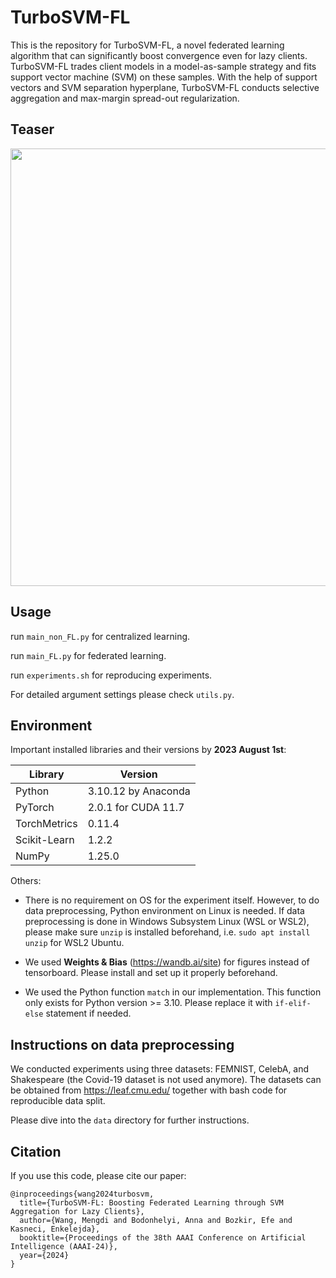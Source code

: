 # TurboSVM-FL
This is the repository for TurboSVM-FL, a novel federated learning algorithm that can significantly boost convergence even for lazy clients. TurboSVM-FL trades client models in a model-as-sample strategy and fits support vector machine (SVM) on these samples. With the help of support vectors and SVM separation hyperplane, TurboSVM-FL conducts selective aggregation and max-margin spread-out regularization.

## Teaser
<img src="https://github.com/wmd0701/TurboSVM-FL/assets/34072813/d40ea56b-faa0-4111-b5d7-eb0257da57c5" width="700">

## Usage
run `main_non_FL.py` for centralized learning.

run `main_FL.py` for federated learning.

run `experiments.sh` for reproducing experiments.

For detailed argument settings please check `utils.py`. 

## Environment
Important installed libraries and their versions by **2023 August 1st**:

| Library | Version |
| --- | ----------- |
| Python | 3.10.12 by Anaconda|
| PyTorch | 2.0.1 for CUDA 11.7 |
| TorchMetrics | 0.11.4 |
| Scikit-Learn | 1.2.2 |
| NumPy | 1.25.0 |

Others:
- There is no requirement on OS for the experiment itself. However, to do data preprocessing, Python environment on Linux is needed. If data preprocessing is done in Windows Subsystem Linux (WSL or WSL2), please make sure `unzip` is installed beforehand, i.e. `sudo apt install unzip` for WSL2 Ubuntu.

- We used **Weights & Bias** (https://wandb.ai/site) for figures instead of tensorboard. Please install and set up it properly beforehand.

- We used the Python function `match` in our implementation. This function only exists for Python version >= 3.10. Please replace it with `if-elif-else` statement if needed.

## Instructions on data preprocessing
We conducted experiments using three datasets: FEMNIST, CelebA, and Shakespeare (the Covid-19 dataset is not used anymore). The datasets can be obtained from https://leaf.cmu.edu/ together with bash code for reproducible data split.

Please dive into the `data` directory for further instructions.

## Citation
If you use this code, please cite our paper:
```
@inproceedings{wang2024turbosvm,
  title={TurboSVM-FL: Boosting Federated Learning through SVM Aggregation for Lazy Clients},
  author={Wang, Mengdi and Bodonhelyi, Anna and Bozkir, Efe and Kasneci, Enkelejda},
  booktitle={Proceedings of the 38th AAAI Conference on Artificial Intelligence (AAAI-24)},
  year={2024}
}
```